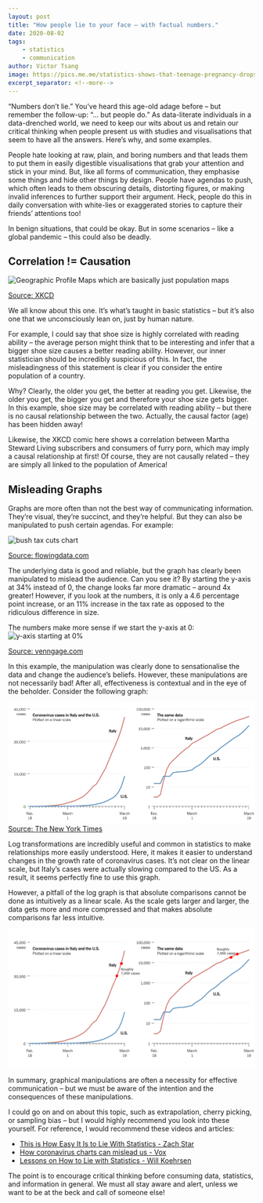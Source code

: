 ```yaml
---
layout: post
title: "How people lie to your face – with factual numbers."
date: 2020-08-02
tags: 
    - statistics
    - communication
author: Victor Tsang
image: https://pics.me.me/statistics-shows-that-teenage-pregnancy-drops-dramatically-after-20-10-29449624.png
excerpt_separator: <!--more-->
---
```


“Numbers don’t lie.” You’ve heard this age-old adage before – but remember the follow-up: “… but people do.” As data-literate individuals in a data-drenched world, we need to keep our wits about us and retain our critical thinking when people present us with studies and visualisations that seem to have all the answers. Here’s why, and some examples.

<!--more-->

People hate looking at raw, plain, and boring numbers and that leads them to put them in easily digestible visualisations that grab your attention and stick in your mind. But, like all forms of communication, they emphasise some things and hide other things by design. People have agendas to push, which often leads to them obscuring details, distorting figures, or making invalid inferences to further support their argument. Heck, people do this in daily conversation with white-lies or exaggerated stories to capture their friends’ attentions too!

In benign situations, that could be okay. But in some scenarios – like a global pandemic – this could also be deadly.

## Correlation != Causation

![Geographic Profile Maps which are basically just population maps](https://imgs.xkcd.com/comics/heatmap.png)

[Source: XKCD](https://xkcd.com/1138/)

We all know about this one. It’s what’s taught in basic statistics – but it’s also one that we unconsciously lean on, just by human nature. 

For example, I could say that shoe size is highly correlated with reading ability – the average person might think that to be interesting and infer that a bigger shoe size causes a better reading ability. However, our inner statistician should be incredibly suspicious of this. In fact, the misleadingness of this statement is clear if you consider the entire population of a country.

Why? Clearly, the older you get, the better at reading you get. Likewise, the older you get, the bigger you get and therefore your shoe size gets bigger. In this example, shoe size may be correlated with reading ability – but there is no causal relationship between the two. Actually, the causal factor (age) has been hidden away!

Likewise, the XKCD comic here shows a correlation between Martha Steward Living subscribers and consumers of furry porn, which may imply a causal relationship at first! Of course, they are not causally related – they are simply all linked to the population of America! 

## Misleading Graphs

Graphs are more often than not the best way of communicating information. They’re visual, they’re succinct, and they’re helpful. But they can also be manipulated to push certain agendas. For example:

![bush tax cuts chart](https://flowingdata.com/wp-content/uploads/2012/08/Bush-cuts-620x458.png)

[Source: flowingdata.com](https://flowingdata.com/2012/08/06/fox-news-continues-charting-excellence/)

The underlying data is good and reliable, but the graph has clearly been manipulated to mislead the audience. Can you see it?
By starting the y-axis at 34% instead of 0, the change looks far more dramatic – around 4x greater! However, if you look at the numbers, it is only a 4.6 percentage point increase, or an 11% increase in the tax rate as opposed to the ridiculous difference in size.

The numbers make more sense if we start the y-axis at 0:
![y-axis starting at 0%](https://venngage-wordpress.s3.amazonaws.com/uploads/2017/08/misleading-graphs-4.png)

[Source: venngage.com](https://venngage.com/blog/misleading-graphs/)

In this example, the manipulation was clearly done to sensationalise the data and change the audience’s beliefs. However, these manipulations are not necessarily bad! After all, effectiveness is contextual and in the eye of the beholder. Consider the following graph:

![Side by side comparison of linear and log scale COVID-19 graphs](/assets/images/blog/coronavirus-graph.png)
[Source: The New York Times]( https://www.nytimes.com/2020/03/20/health/coronavirus-data-logarithm-chart.html)

Log transformations are incredibly useful and common in statistics to make relationships more easily understood. Here, it makes it easier to understand changes in the growth rate of coronavirus cases. It’s not clear on the linear scale, but Italy’s cases were actually slowing compared to the US. As a result, it seems perfectly fine to use this graph.

However, a pitfall of the log graph is that absolute comparisons cannot be done as intuitively as a linear scale. As the scale gets larger and larger, the data gets more and more compressed and that makes absolute comparisons far less intuitive.

![Log scales compress large numbers.](/assets/images/blog/coronavirus-graph-dot-points.png)

In summary, graphical manipulations are often a necessity for effective communication – but we must be aware of the intention and the consequences of these manipulations. 
 
I could go on and on about this topic, such as extrapolation, cherry picking, or sampling bias – but I would highly recommend you look into these yourself. For reference, I would recommend these videos and articles:

- [This is How Easy It Is to Lie With Statistics - Zach Star](https://youtu.be/bVG2OQp6jEQ)
- [How coronavirus charts can mislead us - Vox](https://www.youtube.com/watch?v=O-3Mlj3MQ_Q)
- [Lessons on How to Lie with Statistics - Will Koehrsen](https://towardsdatascience.com/lessons-from-how-to-lie-with-statistics-57060c0d2f19)

The point is to encourage critical thinking before consuming data, statistics, and information in general. We must all stay aware and alert, unless we want to be at the beck and call of someone else!
